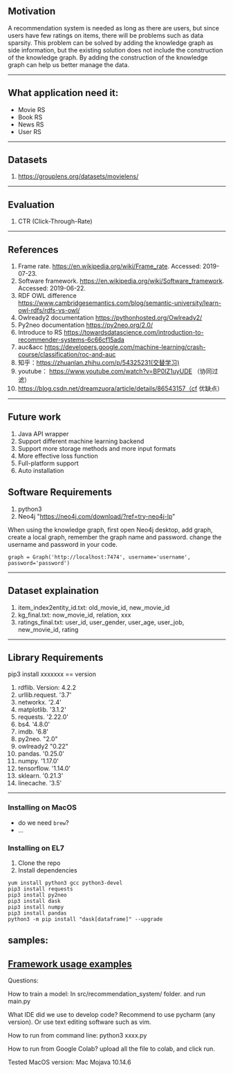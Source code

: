 ## Motivation ##

A recommendation system is needed as long as there are users, but since users have few ratings on items, there will be problems such as data sparsity. This problem can be solved by adding the knowledge graph as side information, but the existing solution does not include the construction of the knowledge graph. By adding the construction of the knowledge graph can help us better manage the data.

----

## What application need it:

- Movie RS
- Book RS
- News RS
- User RS

----

## Datasets

1. https://grouplens.org/datasets/movielens/

----

## Evaluation

1. CTR (Click-Through-Rate)

----

## References

1.	Frame rate. https://en.wikipedia.org/wiki/Frame_rate. Accessed: 2019- 07-23.
2.	Software framework. https://en.wikipedia.org/wiki/Software_framework. Accessed: 2019-06-22.
3.	RDF OWL difference https://www.cambridgesemantics.com/blog/semantic-university/learn-owl-rdfs/rdfs-vs-owl/
4.	Owlready2 documentation https://pythonhosted.org/Owlready2/
5.	Py2neo documentation https://py2neo.org/2.0/
6.	Introduce to RS https://towardsdatascience.com/introduction-to-recommender-systems-6c66cf15ada
7.	auc&acc https://developers.google.com/machine-learning/crash-course/classification/roc-and-auc
8.    知乎：https://zhuanlan.zhihu.com/p/54325231(交替学习)
9.    youtube： https://www.youtube.com/watch?v=BP0IZ1uyUDE （协同过滤）
10.  https://blog.csdn.net/dreamzuora/article/details/86543157（cf 优缺点）

----

## Future work
1. Java API wrapper
2. Support different machine learning backend
3. Support more storage methods and more input formats
4. More effective loss function
5. Full-platform support
6. Auto installation


## Software Requirements

1. python3
2. Neo4j  "https://neo4j.com/download/?ref=try-neo4j-lp"

When using the knowledge graph, first open Neo4j desktop, add graph, create a local graph, remember the graph name and password. change the username and password in your code.

```!#python
graph = Graph('http://localhost:7474', username='username', password='password')
```

---

## Dataset explaination

1. item_index2entity_id.txt:  old_movie_id, new_movie_id
2. kg_final.txt:   now_movie_id, relation, xxx
3. ratings_final.txt:   user_id, user_gender, user_age, user_job, new_movie_id, rating

---

## Library Requirements
pip3 install xxxxxxx == version
1. rdflib.  Version: 4.2.2 
2. urllib.request.   '3.7'
3. networkx.  '2.4'
4. matplotlib.  '3.1.2'
5. requests.  '2.22.0'
6. bs4.  '4.8.0'
7. imdb.  '6.8'
8. py2neo.  "2.0"
9. owlready2   "0.22"
10. pandas.  '0.25.0'
11. numpy.  '1.17.0'
12. tensorflow.  '1.14.0'
13. sklearn.  '0.21.3'
14. linecache.  '3.5'

---

### Installing on MacOS ###

- do we need ``brew``?
- ...

### Installing on EL7 ###

1. Clone the repo
2. Install dependencies
```
yum install python3 gcc python3-devel
pip3 install requests
pip3 install py2neo
pip3 install dask
pip3 install numpy
pip3 install pandas
python3 -m pip install "dask[dataframe]" --upgrade
```

## samples:
[Framework usage examples](https://bitbucket.org/iss-v2-proj/video-recommender-system/src/master/samples/README.md)
---
Questions:

How to train a model:
In src/recommendation_system/ folder.  and run main.py

What IDE did we use to develop code? 
Recommend to use pycharm (any version). Or use text editing software such as vim.

How to run from command line:
python3 xxxx.py

How to run from Google Colab?
upload all the file to colab, and click run.

Tested MacOS version: Mac Mojava 10.14.6 
